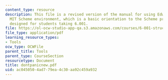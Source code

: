 ```yaml
---
content_type: resource
description: This file is a revised version of the manual for using Edwin and the
  MIT Scheme environment, which is a basic orientation to the Scheme programming environment,
  designed for students taking 6.001.
file: https://ol-ocw-studio-app-qa.s3.amazonaws.com/courses/6-001-structure-and-interpretation-of-computer-programs-spring-2005/ac0450504ad779ea4c30aa92c459a932_dontpanicnew.pdf
file_type: application/pdf
learning_resource_types:
- Tools
ocw_type: OCWFile
parent_title: Tools
parent_type: CourseSection
resourcetype: Document
title: dontpanicnew.pdf
uid: ac045050-4ad7-79ea-4c30-aa92c459a932
---
```

